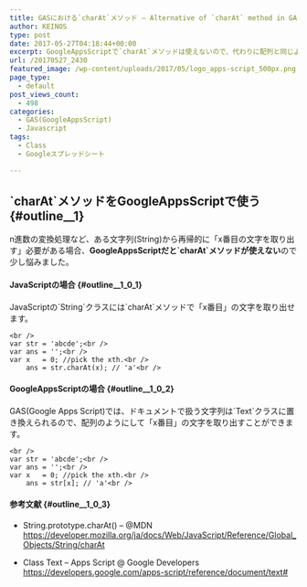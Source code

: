 ```yaml
---
title: GASにおける`charAt`メソッド – Alternative of `charAt` method in GAS
author: KEINOS
type: post
date: 2017-05-27T04:18:44+00:00
excerpt: GoogleAppsScriptで`charAt`メソッドは使えないので、代わりに配列と同じように指定してn番目の文字を取り出せます。
url: /20170527_2430
featured_image: /wp-content/uploads/2017/05/logo_apps-script_500px.png
page_type:
  - default
post_views_count:
  - 498
categories:
  - GAS(GoogleAppsScript)
  - Javascript
tags:
  - Class
  - Googleスプレッドシート

---
```

## \`charAt\`メソッドをGoogleAppsScriptで使う {#outline__1}

n進数の変換処理など、ある文字列(String)から再帰的に「x番目の文字を取り出す」必要がある場合、**GoogleAppsScriptだと\`charAt\`メソッドが使えない**ので少し悩みました。

#### JavaScriptの場合 {#outline__1_0_1}

JavaScriptの\`String\`クラスには\`charAt\`メソッドで「x番目」の文字を取り出せます。

    <br />
    var str = 'abcde';<br />
    var ans = '';<br />
    var x   = 0; //pick the xth.<br />
        ans = str.charAt(x); // 'a'<br />
    

#### GoogleAppsScriptの場合 {#outline__1_0_2}

GAS(Google Apps Script)では、ドキュメントで扱う文字列は\`Text\`クラスに置き換えられるので、配列のようにして「x番目」の文字を取り出すことができます。

    <br />
    var str = 'abcde';<br />
    var ans = '';<br />
    var x   = 0; //pick the xth.<br />
        ans = str[x]; // 'a'<br />
    

#### 参考文献 {#outline__1_0_3}

  * String.prototype.charAt() &#8211; @MDN 
    <a href="https://developer.mozilla.org/ja/docs/Web/JavaScript/Reference/Global_Objects/String/charAt" target="_blank">https://developer.mozilla.org/ja/docs/Web/JavaScript/Reference/Global_Objects/String/charAt</a>

  * Class Text &#8211; Apps Script @ Google Developers 
    <a href="https://developers.google.com/apps-script/reference/document/text#" target="_blank">https://developers.google.com/apps-script/reference/document/text#</a>